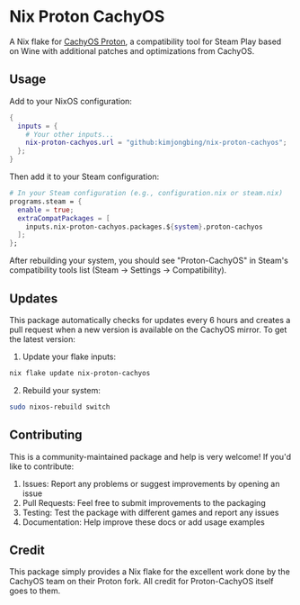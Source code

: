 # Nix Proton CachyOS

A Nix flake for [CachyOS Proton](https://github.com/CachyOS/proton-cachyos), a compatibility tool for Steam Play based on Wine with additional patches and optimizations from CachyOS.

## Usage

Add to your NixOS configuration:

```nix
{
  inputs = {
    # Your other inputs...
    nix-proton-cachyos.url = "github:kimjongbing/nix-proton-cachyos";
  };
}
```

Then add it to your Steam configuration:

```nix
# In your Steam configuration (e.g., configuration.nix or steam.nix)
programs.steam = {
  enable = true;
  extraCompatPackages = [
    inputs.nix-proton-cachyos.packages.${system}.proton-cachyos
  ];
};
```

After rebuilding your system, you should see "Proton-CachyOS" in Steam's compatibility tools list (Steam -> Settings -> Compatibility).

## Updates

This package automatically checks for updates every 6 hours and creates a pull request when a new version is available on the CachyOS mirror. To get the latest version:

1. Update your flake inputs:
```bash
nix flake update nix-proton-cachyos
```

2. Rebuild your system:
```bash
sudo nixos-rebuild switch
```

## Contributing

This is a community-maintained package and help is very welcome! If you'd like to contribute:

1. Issues: Report any problems or suggest improvements by opening an issue
2. Pull Requests: Feel free to submit improvements to the packaging
3. Testing: Test the package with different games and report any issues
4. Documentation: Help improve these docs or add usage examples

## Credit

This package simply provides a Nix flake for the excellent work done by the CachyOS team on their Proton fork. All credit for Proton-CachyOS itself goes to them.
